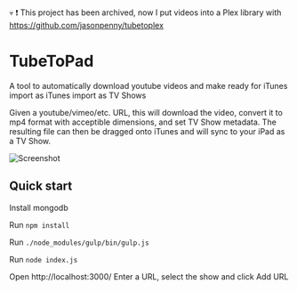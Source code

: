 :skull: :exclamation: This project has been archived, now I put videos into a Plex library
with https://github.com/jasonpenny/tubetoplex


# TubeToPad

A tool to automatically download youtube videos and make ready for
iTunes import as iTunes import as TV Shows

Given a youtube/vimeo/etc. URL, this will download the video, convert it
to mp4 format with acceptible dimensions, and set TV Show metadata. The
resulting file can then be dragged onto iTunes and will sync to your
iPad as a TV Show.

![Screenshot](/../screenshots/main.png?raw=true)

## Quick start
Install mongodb

Run `npm install`

Run `./node_modules/gulp/bin/gulp.js`

Run `node index.js`

Open http://localhost:3000/
Enter a URL, select the show and click Add URL
